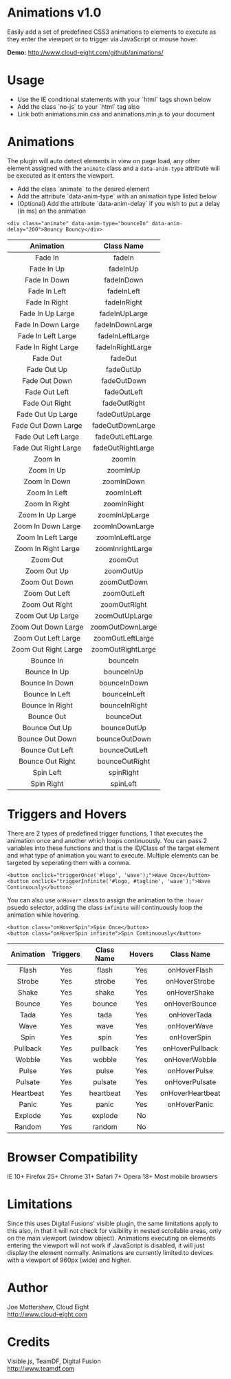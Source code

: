 Animations v1.0
===============

Easily add a set of predefined CSS3 animations to elements to execute as they enter the viewport or to trigger via JavaScript or mouse hover.

**Demo:** http://www.cloud-eight.com/github/animations/


Usage
=====

<ul>
  <li>Use the IE conditional statements with your `html` tags shown below</li>
  <li>Add the class `no-js` to your `html` tag also</li>
  <li>Link both animations.min.css and animations.min.js to your document</li>
</ul>


Animations
==========

The plugin will auto detect elements in view on page load, any other element assigned with the `animate` class and a `data-anim-type` attribute will be executed as it enters the viewport.

<ul>
  <li>Add the class `animate` to the desired element</li>
  <li>Add the attribute `data-anim-type` with an animation type listed below</li>
  <li>(Optional) Add the attribute `data-anim-delay` if you wish to put a delay (in ms) on the animation</li>
</ul>

```
<div class="animate" data-anim-type="bounceIn" data-anim-delay="200">Bouncy Bouncy</div>
```

| Animation            | Class Name        |
|:--------------------:|:-----------------:|
| Fade In              | fadeIn            |
| Fade In Up           | fadeInUp          |
| Fade In Down         | fadeInDown        |
| Fade In Left         | fadeInLeft        |
| Fade In Right        | fadeInRight       |
| Fade In Up Large     | fadeInUpLarge     |
| Fade In Down Large   | fadeInDownLarge   |
| Fade In Left Large   | fadeInLeftLarge   |
| Fade In Right Large  | fadeInRightLarge  |
| Fade Out             | fadeOut           |
| Fade Out Up          | fadeOutUp         |
| Fade Out Down        | fadeOutDown       |
| Fade Out Left        | fadeOutLeft       |
| Fade Out Right       | fadeOutRight      |
| Fade Out Up Large    | fadeOutUpLarge    |
| Fade Out Down Large  | fadeOutDownLarge  |
| Fade Out Left Large  | fadeOutLeftLarge  |
| Fade Out Right Large | fadeOutRightLarge |
| Zoom In              | zoomIn            |
| Zoom In Up           | zoomInUp          |
| Zoom In Down         | zoomInDown        |
| Zoom In Left         | zoomInLeft        |
| Zoom In Right        | zoomInRight       |
| Zoom In Up Large     | zoomInUpLarge     |
| Zoom In Down Large   | zoomInDownLarge   |
| Zoom In Left Large   | zoomInLeftLarge   |
| Zoom In Right Large  | zoomInrightLarge  |
| Zoom Out             | zoomOut           |
| Zoom Out Up          | zoomOutUp         |
| Zoom Out Down        | zoomOutDown       |
| Zoom Out Left        | zoomOutLeft       |
| Zoom Out Right       | zoomOutRight      |
| Zoom Out Up Large    | zoomOutUpLarge    |
| Zoom Out Down Large  | zoomOutDownLarge  |
| Zoom Out Left Large  | zoomOutLeftLarge  |
| Zoom Out Right Large | zoomOutRightLarge |
| Bounce In            | bounceIn          |
| Bounce In Up         | bounceInUp        |
| Bounce In Down       | bounceInDown      |
| Bounce In Left       | bounceInLeft      |
| Bounce In Right      | bounceInRight     |
| Bounce Out           | bounceOut         |
| Bounce Out Up        | bounceOutUp       |
| Bounce Out Down      | bounceOutDown     |
| Bounce Out Left      | bounceOutLeft     |
| Bounce Out Right     | bounceOutRight    |
| Spin Left            | spinRight         |
| Spin Right           | spinLeft          |


Triggers and Hovers
===================

There are 2 types of predefined trigger functions, 1 that executes the animation once and another which loops continuously.
You can pass 2 variables into these functions and that is the ID/Class of the target element and what type of animation you want to execute.
Multiple elements can be targeted by seperating them with a comma.

```
<button onclick="triggerOnce('#logo', 'wave');">Wave Once</button>
<button onclick="triggerInfinite('#logo, #tagline', 'wave');">Wave Continuously</button>
```

You can also use `onHover*` class to assign the animation to the `:hover` psuedo selector, adding the class `infinite` will continuously loop the animation while hovering.

```
<button class="onHoverSpin">Spin Once</button>
<button class="onHoverSpin infinite">Spin Continuously</button>
```

| Animation  | Triggers | Class Name | Hovers | Class Name       |
|:----------:|:--------:|:----------:|:------:|:----------------:|
| Flash      | Yes      | flash      | Yes    | onHoverFlash     |
| Strobe     | Yes      | strobe     | Yes    | onHoverStrobe    |
| Shake      | Yes      | shake      | Yes    | onHoverShake     |
| Bounce     | Yes      | bounce     | Yes    | onHoverBounce    |
| Tada       | Yes      | tada       | Yes    | onHoverTada      |
| Wave       | Yes      | wave       | Yes    | onHoverWave      |
| Spin       | Yes      | spin       | Yes    | onHoverSpin      |
| Pullback   | Yes      | pullback   | Yes    | onHoverPullback  |
| Wobble     | Yes      | wobble     | Yes    | onHoverWobble    |
| Pulse      | Yes      | pulse      | Yes    | onHoverPulse     |
| Pulsate    | Yes      | pulsate    | Yes    | onHoverPulsate   |
| Heartbeat  | Yes      | heartbeat  | Yes    | onHoverHeartbeat |
| Panic      | Yes      | panic      | Yes    | onHoverPanic     |
| Explode    | Yes      | explode    | No     |                  |
| Random     | Yes      | random     | No     |                  |


Browser Compatibility
=====================

IE 10+
Firefox 25+
Chrome 31+
Safari 7+
Opera 18+
Most mobile browsers


Limitations
===========

Since this uses Digital Fusions' visible plugin, the same limitations apply to this also, in that it will not check for visibility in nested scrollable areas, only on the main viewport (window object).
Animations executing on elements entering the viewport will not work if JavaScript is disabled, it will just display the element normally.
Animations are currently limited to devices with a viewport of 960px (wide) and higher.


Author
======

Joe Mottershaw, Cloud Eight<br />
http://www.cloud-eight.com


Credits
======

Visible.js, TeamDF, Digital Fusion<br />
http://www.teamdf.com
